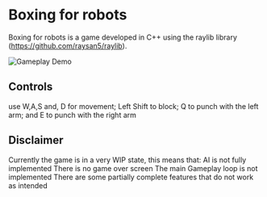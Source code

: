 ﻿# Boxing for robots
Boxing for robots is a game developed in C++ using the raylib library (https://github.com/raysan5/raylib).

![Gameplay Demo](https://github.com/user-attachments/assets/7c3e3661-4517-4ab1-9f3b-59792e516233)

## Controls
use W,A,S and, D for movement; Left Shift to block; Q to punch with the left arm; and E to punch with the right arm

## Disclaimer
Currently the game is in a very WIP state, this means that:
AI is not fully implemented
There is no game over screen
The main Gameplay loop is not implemented
There are some partially complete features that do not work as intended
